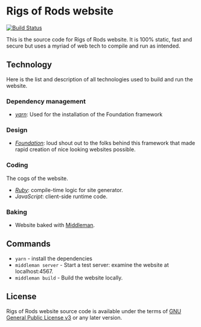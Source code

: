# Rigs of Rods website
[![Build Status](https://travis-ci.org/RigsOfRods/rigsofrods.org.svg?branch=master)](https://travis-ci.org/RigsOfRods/rigsofrods.org)

This is the source code for Rigs of Rods website. It is 100% static, fast and secure but uses a myriad of web tech to compile and run as intended.

## Technology
Here is the list and description of all technologies used to build and run the website.

### Dependency management
* _[yarn](https://yarnpkg.com/)_: Used for the installation of the Foundation framework

### Design
* _[Foundation](http://foundation.zurb.com/)_: loud shout out to the folks behind this framework that made rapid creation of nice looking websites possible.

### Coding
The cogs of the website.

* _[Ruby](https://ruby-lang.org/)_: compile-time logic for site generator.
* _JavaScript_: client-side runtime code.

### Baking
* Website baked with [Middleman](https://middlemanapp.com).


## Commands
* `yarn` - install the dependencies
* `middleman server` - Start a test server: examine the website at localhost:4567.
* `middleman build` - Build the website locally.

## License

Rigs of Rods website source code is available under the terms of [GNU General Public License v3](http://www.gnu.org/licenses/gpl.html) or any later version.
